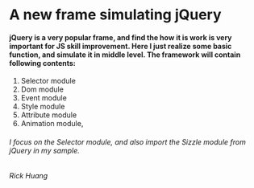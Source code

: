
# A new frame simulating jQuery



#### jQuery is a very popular frame, and find the how it is work is very important for JS skill improvement. Here I just realize some basic function, and simulate it in middle level. The framework will contain following contents:

1.  Selector module
2.  Dom module
3.  Event module
4.  Style module
5.  Attribute module
6.  Animation module, 

###### I focus on the Selector module, and also import the Sizzle module from jQuery in my sample.

######                                                Rick Huang
